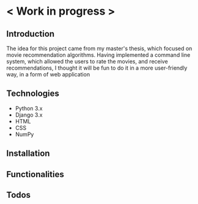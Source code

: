 # < Work in progress >

## Introduction
The idea for this project came from my master's thesis, which focused on movie recommendation algorithms. Having implemented a command line system, which allowed the users to rate the movies, and receive recommendations, I thought it will be fun to do it in a more user-friendly way, in a form of web application

## Technologies
* Python 3.x
* Django 3.x
* HTML
* CSS
* NumPy
## Installation

## Functionalities

## Todos 
